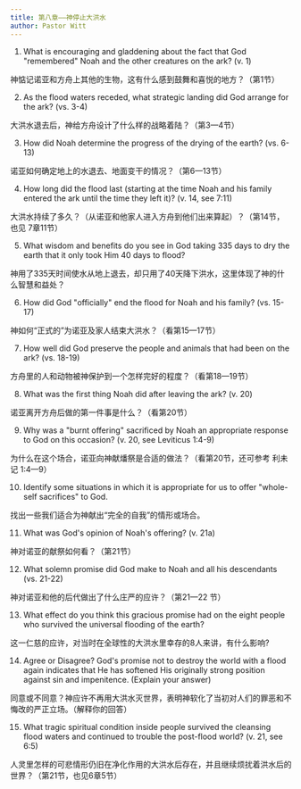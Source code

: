 ```yaml
---
title: 第八章——神停止大洪水
author: Pastor Witt
---
```


1. What is encouraging and gladdening about the fact that God "remembered" Noah and the other creatures on the ark? (v. 1)

神惦记诺亚和方舟上其他的生物，这有什么感到鼓舞和喜悦的地方？（第1节）

2. As the flood waters receded, what strategic landing did God arrange for the ark? (vs. 3-4)

大洪水退去后，神给方舟设计了什么样的战略着陆？（第3—4节）

3. How did Noah determine the progress of the drying of the earth? (vs. 6-13)

诺亚如何确定地上的水退去、地面变干的情况？（第6—13节）

4. How long did the flood last (starting at the time Noah and his family entered the ark until the time they left it)? (v. 14, see 7:11)

大洪水持续了多久？（从诺亚和他家人进入方舟到他们出来算起）？（第14节，也见 7章11节）

5. What wisdom and benefits do you see in God taking 335 days to dry the earth that it only took Him 40 days to flood?

神用了335天时间使水从地上退去，却只用了40天降下洪水，这里体现了神的什么智慧和益处？

6. How did God "officially" end the flood for Noah and his family? (vs. 15-17)

神如何“正式的”为诺亚及家人结束大洪水？（看第15—17节）

7. How well did God preserve the people and animals that had been on the ark? (vs. 18-19)

方舟里的人和动物被神保护到一个怎样完好的程度？（看第18—19节）

8. What was the first thing Noah did after leaving the ark? (v. 20)

诺亚离开方舟后做的第一件事是什么？（看第20节）

9. Why was a "burnt offering" sacrificed by Noah an appropriate response to God on this occasion? (v. 20, see Leviticus 1:4-9)

为什么在这个场合，诺亚向神献燔祭是合适的做法？（看第20节，还可参考 利未记 1:4—9）

10. Identify some situations in which it is appropriate for us to offer "whole-self sacrifices" to God.

找出一些我们适合为神献出“完全的自我”的情形或场合。

11. What was God's opinion of Noah's offering? (v. 21a)

神对诺亚的献祭如何看？（第21节）

12. What solemn promise did God make to Noah and all his descendants (vs. 21-22)

神对诺亚和他的后代做出了什么庄严的应许？（第21—22 节）

13. What effect do you think this gracious promise had on the eight people who survived the universal flooding of the earth?

这一仁慈的应许，对当时在全球性的大洪水里幸存的8人来讲，有什么影响?

14. Agree or Disagree? God's promise not to destroy the world with a flood again indicates that He has softened His originally strong position against sin and impenitence. (Explain your answer)

同意或不同意？神应许不再用大洪水灭世界，表明神软化了当初对人们的罪恶和不悔改的严正立场。（解释你的回答）

15. What tragic spiritual condition inside people survived the cleansing flood waters and continued to trouble the post-flood world? (v. 21, see 6:5)

人灵里怎样的可悲情形仍旧在净化作用的大洪水后存在，并且继续烦扰着洪水后的世界？（第21节，也见6章5节）

